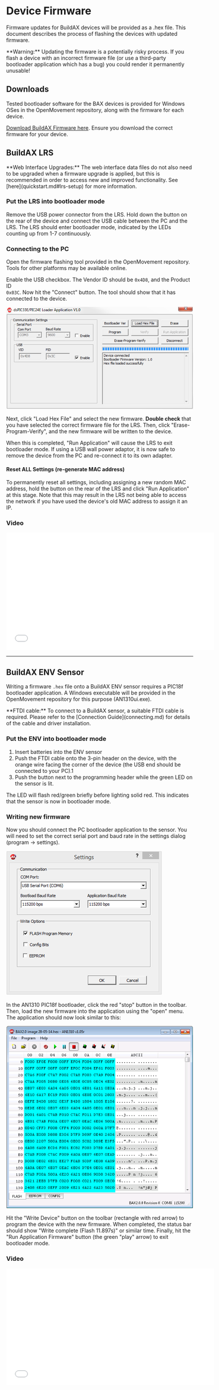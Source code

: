 
# Device Firmware

Firmware updates for BuildAX devices will be provided as a .hex file. This 
document describes the process of flashing the devices with updated firmware.

<span class="alert alert-error"> 
**Warning:** Updating the firmware is a potentially risky process. If you 
 flash a device with an incorrect firmware file (or use a third-party
 bootloader application which has a bug) you could render it permanently unusable!
</span>

## Downloads
Tested bootloader software for the BAX devices is provided for Windows OSes
in the OpenMovement repository, along with the firmware for each device. 

[Download BuildAX Firmware here](http://openmovement.googlecode.com/svn/downloads/BuildAX/). 
Ensure you download the correct firmware for your device.


## BuildAX LRS

<span class="alert alert-info"> 
**Web Interface Upgrades:**
The web interface data files do not also need to be upgraded when a firmware
upgrade is applied, but this is recommended in order to access new and
improved functionality. See [here](quickstart.md#lrs-setup) for more information.
</span>

### Put the LRS into bootloader mode

Remove the USB power connector from the LRS. Hold down the button on the 
rear of the device and connect the USB cable between the PC and the LRS. 
The LRS should enter bootloader mode, indicated by the LEDs counting up 
from 1-7 continuously. 

### Connecting to the PC 

Open the firmware flashing tool provided in the OpenMovement repository. 
Tools for other platforms may be available online.

Enable the USB checkbox. The Vendor ID should be `0x4D8`, and the Product ID  
`0x03C`. Now hit the "Connect" button. The tool should show that it has 
connected to the device.

 ![BuildAX Bootloader](img/baxbootloader.png)

Next, click "Load Hex File" and select the new firmware. **Double check** that
you have selected the correct firmware file for the LRS. Then, click
"Erase-Program-Verify", and the new firmware will be written to the device.

When this is completed, "Run Application" will cause the LRS to exit
bootloader mode. If using a USB wall power adaptor, it is now safe to remove 
the device from the PC and re-connect it to its own adapter.

#### Reset ALL Settings (re-generate MAC address)

To permanently reset all settings, including assigning a new random MAC address,
hold the button on the rear of the LRS and click "Run Application" at this
stage. Note that this may result in the LRS not being able to access the
network if you have used the device's old MAC address to assign it an IP.

### Video

<iframe width="560" height="315" src="//www.youtube.com/embed/pa5SAfqBDH0" frameborder="0" allowfullscreen></iframe>


---
## BuildAX ENV Sensor

Writing a firmware `.hex` file onto a BuildAX ENV sensor requires a PIC18f 
bootloader application. A Windows executable will be provided in the 
OpenMovement repository for this purpose (AN1310ui.exe).

<span class="alert alert-warn"> 
**FTDI cable:** To connect to a BuildAX sensor, a suitable FTDI cable is 
    required. Please refer to the [Connection Guide](connecting.md) for details 
    of the cable and driver installation.
</span>

### Put the ENV into bootloader mode

 1. Insert batteries into the ENV sensor
 2. Push the FTDI cable onto the 3-pin header on the device, with the orange
    wire facing the corner of the device (the USB end should be connected to 
    your PC).1
 3. Push the button next to the programming header while the green LED on the 
    sensor is lit.

The LED will flash red/green briefly before lighting solid red. This indicates
that the sensor is now in bootloader mode.

### Writing new firmware

Now you should connect the PC bootloader application to the sensor. You will 
need to set the correct serial port and baud rate in the settings dialog 
(program -> settings).

 ![ENV Bootloader app](img/env_flash_settings.png)

In the AN1310 PIC18f bootloader, click the red "stop" button in the toolbar. 
Then, load the new firmware into the application using the "open" menu. The 
application should now look similar to this: 

 ![ENV Bootloader app](img/envbootloader.png)

Hit the "Write Device" button on the toolbar (rectangle with red arrow) to 
program the device with the new firmware. When completed, the status bar 
should show "Write complete (Flash 11.897s)" or similar time. Finally, hit the
"Run Application Firmware" button (the green "play" arrow) to exit bootloader 
mode.


### Video

<iframe width="560" height="315" src="//www.youtube.com/embed/jz1PkleHc5E" frameborder="0" allowfullscreen></iframe>

